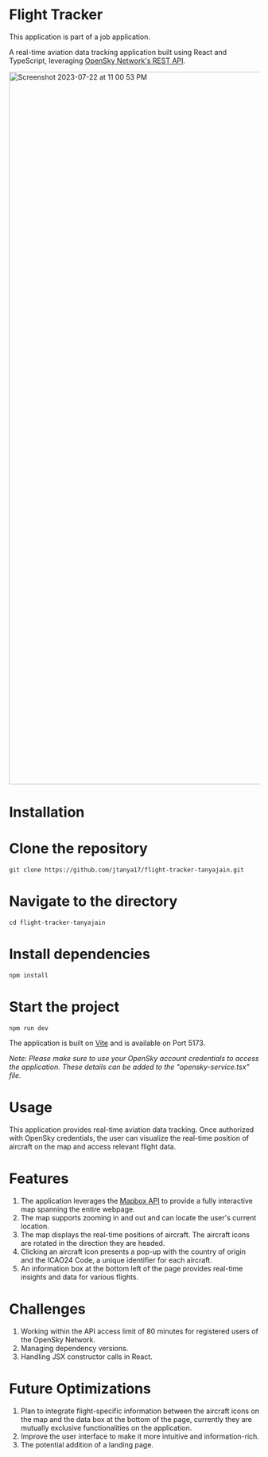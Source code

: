 # Flight Tracker
This application is part of a job application.

A real-time aviation data tracking application built using React and TypeScript, leveraging [OpenSky Network's REST API](https://openskynetwork.github.io/opensky-api/rest.html). 

<img width="1431" alt="Screenshot 2023-07-22 at 11 00 53 PM" src="https://github.com/jtanya17/flight-tracker-tanyajain/assets/72416398/6b3e5dc4-ee99-4038-8817-2bfc8d73d18c">

# Installation

# Clone the repository
```git clone https://github.com/jtanya17/flight-tracker-tanyajain.git```

# Navigate to the directory
```cd flight-tracker-tanyajain```

# Install dependencies
```npm install```

# Start the project
```npm run dev```

The application is built on [Vite](https://vitejs.dev/) and is available on Port 5173.

_Note: Please make sure to use your OpenSky account credentials to access the application. These details can be added to the "opensky-service.tsx" file._

# Usage
This application provides real-time aviation data tracking. Once authorized with OpenSky credentials, the user can visualize the real-time position of aircraft on the map and access relevant flight data.

# Features
1. The application leverages the [Mapbox API](https://docs.mapbox.com/mapbox-gl-js/guides/) to provide a fully interactive map spanning the entire webpage.
2. The map supports zooming in and out and can locate the user's current location.
3. The map displays the real-time positions of aircraft. The aircraft icons are rotated in the direction they are headed.
4. Clicking an aircraft icon presents a pop-up with the country of origin and the ICAO24 Code, a unique identifier for each aircraft.
5. An information box at the bottom left of the page provides real-time insights and data for various flights.

# Challenges
1. Working within the API access limit of 80 minutes for registered users of the OpenSky Network.
2. Managing dependency versions.
3. Handling JSX constructor calls in React.

# Future Optimizations
1. Plan to integrate flight-specific information between the aircraft icons on the map and the data box at the bottom of the page, currently they are mutually exclusive functionalities on the application.
2. Improve the user interface to make it more intuitive and information-rich.
3. The potential addition of a landing page.
